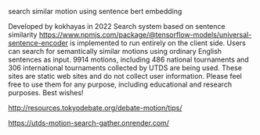 search similar motion using sentence bert embedding

Developed by kokhayas in 2022
Search system based on sentence similarity https://www.npmjs.com/package/@tensorflow-models/universal-sentence-encoder
is implemented to run entirely on the client side.
Users can search for semantically similar motions using ordinary English sentences as input.
9914 motions, including 486 national tournaments and 306 international tournaments
collected by UTDS are being used.
These sites are static web sites and do not collect user information.
Please feel free to use them for any purpose, including educational and research purposes.
Best wishes!

http://resources.tokyodebate.org/debate-motion/tips/

https://utds-motion-search-gather.onrender.com/
